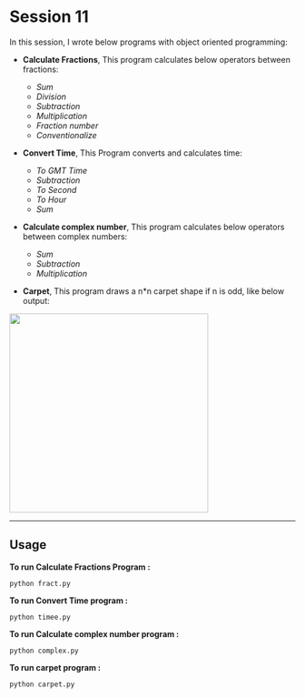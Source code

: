 # Session 11

In this session, I wrote below programs with object oriented programming:

 - **Calculate Fractions**, This program calculates below operators between fractions:

    - *Sum*
    - *Division*
    - *Subtraction*
    - *Multiplication*
    - *Fraction number*
    - *Conventionalize*

 - **Convert Time**, This Program converts and calculates time: 

    - *To GMT Time*
    - *Subtraction*
    - *To Second*
    - *To Hour*
    - *Sum*

    
 - **Calculate complex number**, This program calculates below operators between complex numbers: 

    - *Sum*
    - *Subtraction*
    - *Multiplication*


- **Carpet**, This program draws a n*n carpet shape if n is odd, like below output:

<img src="outputs/Untitled.png" width="350">

---

## Usage

**To run Calculate Fractions Program :**

```
python fract.py
```
**To run Convert Time program :**

```
python timee.py
```
**To run Calculate complex number program :**

```
python complex.py
```
**To run carpet program :**

```
python carpet.py
```

